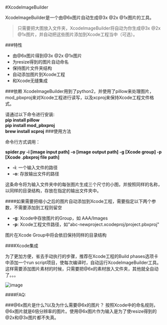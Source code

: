 #XcodeImageBuilder

XcodeImageBuilder是一个由@6x图片自动生成@3x @2x @1x图片的工具。

>只需要把大图放入文件夹，XcodeImageBuilder将自动为你生成@3x @2x @1x图片，并自动把这些图片添加到Xcode工程当中（可选）。

###特性
* 由@6x图片得到@3x @2x @1x图片
* 为resize得到的图片自动命名
* 保持图片文件夹结构
* 自动添加图片到Xcode工程
* 和Xcode无缝集成

###依赖
XcodeImageBuilder用到了python2，并使用了pillow来处理图片，mod_pbxproj来对Xcode工程进行读写，以及xcproj来保持Xcode工程文件格式。

请通过以下命令进行安装:  
**pip install pillow**  
**pip install mod_pbxproj**  
**brew install xcproj**
###使用方法

命令行方式调用：

**spider.py -i [image input path] -o [image output path] -g [Xcode group] -p [Xcode .pbxproj file path]**

* **-i**: 一个输入文件的路径
* **-o**: 存放输出文件的路径

这条命令将为输入文件夹中的每张图片生成三个尺寸的小图，并按照同样的名称，以同样的目录结构，存放在指定的输出文件夹中。  

####如果需要把缩小之后的图片自动添加到Xcode工程，需要指定以下两个参数，不需要添加到工程则留空

* **-g**: Xcode中存放图片的Group，如 AAA/Images
* **-p**: Xcode工程文件路径，如"abc-newproject.xcodeproj/project.pbxproj"

图片在Xcode Group中将会依旧保持同样的目录结构

####Xcode集成

为了更加方便，省去手动执行的步骤，推荐在Xcode工程的Build phases选项卡中添加一个run script项目，使每次编译时，自动运行XcodeImageBuilder工具。这样需要添加图片素材的时候，只需要把@6x的素材放入文件夹，其他就全自动了。。。


![image](http://7oxic4.com1.z0.glb.clouddn.com/XcodeImageBuilderWithXcode.png) 


####FAQ:

###@6x图片是什么?以及为什么需要@6x的图片？
按照Xcode中的命名规则，@6x图片就是6倍分辨率的图片。使用@6x图片作为输入是为了使resize得到的@2x和@3x图片都不失真。
